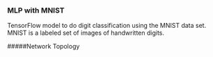 ### MLP with MNIST
TensorFlow model to do digit classification using the MNIST data set. MNIST is a labeled set of images of handwritten digits.

#####Network Topology 

[logo]: https://github.com/Dinidu/MLP_EVALUATION/blob/master/docs/images/Topology.png